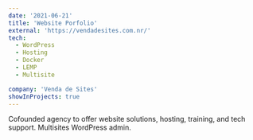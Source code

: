 ```yaml
---
date: '2021-06-21'
title: 'Website Porfolio'
external: 'https://vendadesites.com.nr/'
tech:
  - WordPress
  - Hosting
  - Docker
  - LEMP
  - Multisite

company: 'Venda de Sites'
showInProjects: true
---
```


Cofounded agency to offer website solutions, hosting, training, and tech support. Multisites WordPress admin.